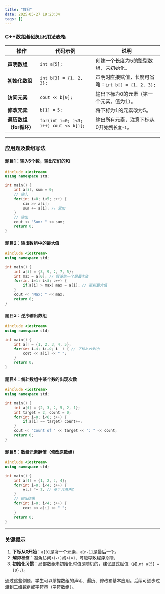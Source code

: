 ```yaml
---
title: "数组"
date: 2025-05-27 19:23:34
tags: []
---
```

### **C++数组基础知识用法表格**

| **操作**          | **代码示例**                               | **说明**                               |
| --------------- | -------------------------------------- | ------------------------------------ |
| **声明数组**        | `int a[5];`                            | 创建一个长度为5的整型数组，未初始化。                  |
| **初始化数组**       | `int b[3] = {1, 2, 3};`                | 声明时直接赋值，长度可省略：`int b[] = {1, 2, 3};` |
| **访问元素**        | `cout << b[0];`                        | 输出下标为0的元素（第一个元素，值为1）。                |
| **修改元素**        | `b[1] = 5;`                            | 将下标为1的元素改为5。                         |
| **遍历数组（for循环）** | `for(int i=0; i<3; i++) cout << b[i];` | 输出所有元素，注意下标从0开始到`长度-1`。              |


---

### **应用题及数组写法**

#### **题目1：输入5个数，输出它们的和**
```cpp
#include <iostream>
using namespace std;

int main() {
    int a[5], sum = 0;
    // 输入
    for(int i=0; i<5; i++) {
        cin >> a[i];
        sum += a[i]; // 累加
    }
    // 输出
    cout << "Sum: " << sum;
    return 0;
}
```

#### **题目2：输出数组中的最大值**
```cpp
#include <iostream>
using namespace std;

int main() {
    int a[5] = {3, 9, 2, 7, 5};
    int max = a[0]; // 假设第一个是最大值
    for(int i=1; i<5; i++) {
        if(a[i] > max) max = a[i]; // 更新最大值
    }
    cout << "Max: " << max;
    return 0;
}
```

#### **题目3：逆序输出数组**
```cpp
#include <iostream>
using namespace std;

int main() {
    int a[] = {1, 2, 3, 4, 5};
    for(int i=4; i>=0; i--) { // 下标从大到小
        cout << a[i] << " ";
    }
    return 0;
}
```

#### **题目4：统计数组中某个数的出现次数**
```cpp
#include <iostream>
using namespace std;

int main() {
    int a[6] = {2, 3, 2, 5, 2, 1};
    int target = 2, count = 0;
    for(int i=0; i<6; i++) {
        if(a[i] == target) count++;
    }
    cout << "Count of " << target << ": " << count;
    return 0;
}
```

#### **题目5：数组元素翻倍（修改原数组）**
```cpp
#include <iostream>
using namespace std;

int main() {
    int a[4] = {1, 2, 3, 4};
    for(int i=0; i<4; i++) {
        a[i] *= 2; // 每个元素乘2
    }
    // 输出结果
    for(int i=0; i<4; i++) {
        cout << a[i] << " ";
    }
    return 0;
}
```

---

### **关键提示**
1. **下标从0开始**：`a[0]`是第一个元素，`a[n-1]`是最后一个。
2. **越界检查**：避免访问`a[-1]`或`a[n]`，可能导致程序崩溃。
3. **初始化习惯**：局部数组未初始化时值是随机的，建议显式赋值（如`int a[5] = {0};`）。

通过这些例题，学生可以掌握数组的声明、遍历、修改和基本应用。后续可逐步过渡到二维数组或字符串（字符数组）。